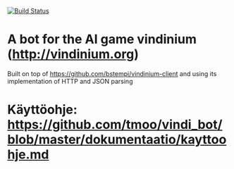 [![Build Status](https://travis-ci.org/tmoo/vindi_bot.svg?branch=master)](https://travis-ci.org/tmoo/vindi_bot)

# A bot for the AI game vindinium (http://vindinium.org)

Built on top of https://github.com/bstempi/vindinium-client and using its implementation of HTTP and JSON parsing

# Käyttöohje: https://github.com/tmoo/vindi_bot/blob/master/dokumentaatio/kayttoohje.md
